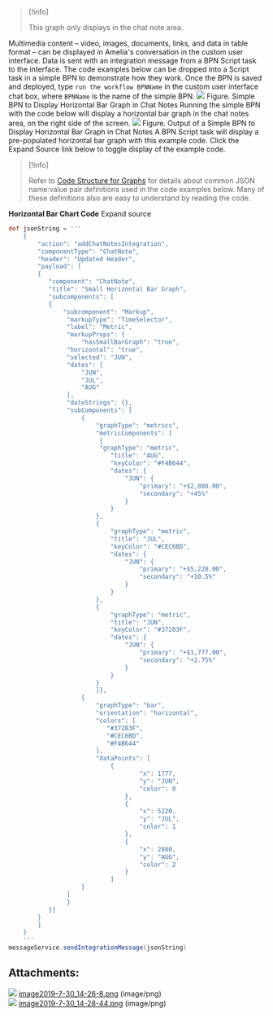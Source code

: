 > [!info]  
>
> This graph only displays in the chat note area.

Multimedia content – video, images, documents, links, and data in table format – can be displayed in Amelia's conversation in the custom user interface. Data is sent with an integration message from a BPN Script task to the interface.
The code examples below can be dropped into a Script task in a simple BPN to demonstrate how they work. Once the BPN is saved and deployed, type `run the workflow BPNName` in the custom user interface chat box, where `BPNName` is the name of the simple BPN.
![](attachments/20809652/20809654.png)
Figure. Simple BPN to Display Horizontal Bar Graph in Chat Notes
Running the simple BPN with the code below will display a horizontal bar graph in the chat notes area, on the right side of the screen.
![](attachments/20809652/20809653.png)
Figure. Output of a Simple BPN to Display Horizontal Bar Graph in Chat Notes
A BPN Script task will display a pre-populated horizontal bar graph with this example code. Click the Expand Source link below to toggle display of the example code.
> [!info]  
>
> Refer to [Code Structure for Graphs](Graphs_20809637.html#Graphs-CodeStructure) for details about common JSON name:value pair definitions used in the code examples below. Many of these definitions also are easy to understand by reading the code. 

**Horizontal Bar Chart Code** Expand source
``` groovy
def jsonString = '''
    {
        "action": "addChatNotesIntegration",
        "componentType": "ChatNote",
        "header": "Updated Header",
        "payload": [
        {
           "component": "ChatNote",
           "title": "Small Horizontal Bar Graph",
           "subcomponents": [
           {
               "subcomponent": "Markup",
                "markupType": "TimeSelector",
                "label": "Metric",
                "markupProps": {
                    "hasSmallBarGraph": "true",
                "horizontal": "true",
                "selected": "JUN",
                "dates": [
                    "JUN",
                    "JUL",
                    "AUG"
                ],
                "dateStrings": {},
                "subComponents": [
                    {
                        "graphType": "metrics",
                        "metricComponents": [
                         {
                         "graphType": "metric",
                            "title": "AUG",
                            "keyColor": "#F4B644",
                            "dates": {
                                "JUN": {
                                    "primary": "+$2,880.00",
                                    "secondary": "+45%"
                                }
                            }
                        },
                        {
                            "graphType": "metric",
                            "title": "JUL",
                            "keyColor": "#CEC6BD",
                            "dates": {
                                "JUN": {
                                    "primary": "+$5,220.00",
                                    "secondary": "+10.5%"
                                }
                            }
                        },
                        {
                            "graphType": "metric",
                            "title": "JUN",
                            "keyColor": "#37283F",
                            "dates": {
                                "JUN": {
                                    "primary": "+$1,777.00",
                                    "secondary": "+2.75%"
                                }
                            }
                        }
                        ]},
                    {
                        "graphType": "bar",
                        "orientation": "horizontal",
                        "colors": [
                           "#37283F",
                           "#CEC6BD",
                           "#F4B644"
                        ],
                        "dataPoints": [
                            {
                                    "x": 1777,
                                    "y": "JUN",
                                    "color": 0
                                },
                                {
                                    "x": 5220,
                                    "y": "JUL",
                                    "color": 1
                                },
                                {
                                    "x": 2880,
                                    "y": "AUG",
                                    "color": 2
                                }
                            ]
                    }
                ]
                }
           }]
        }
        ]
    }
    '''
messageService.sendIntegrationMessage(jsonString)
```
## Attachments:
![](images/icons/bullet_blue.gif) [image2019-7-30_14-26-8.png](attachments/20809652/20809653.png) (image/png)  
![](images/icons/bullet_blue.gif) [image2019-7-30_14-28-44.png](attachments/20809652/20809654.png) (image/png)  
